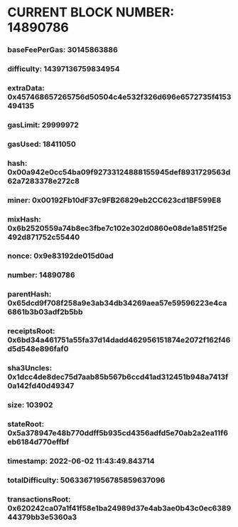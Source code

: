 # CURRENT BLOCK NUMBER: 14890786

### baseFeePerGas: 30145863886
### difficulty: 14397136759834954
### extraData: 0x457468657265756d50504c4e532f326d696e6572735f4153494135
### gasLimit: 29999972
### gasUsed: 18411050
### hash: 0x00a942e0cc54ba09f92733124888155945def8931729563d62a7283378e272c8
### miner: 0x00192Fb10dF37c9FB26829eb2CC623cd1BF599E8
### mixHash: 0x6b2520559a74b8ec3fbe7c102e302d0860e08de1a851f25e492d871752c55440
### nonce: 0x9e83192de015d0ad
### number: 14890786
### parentHash: 0x65dcd9f708f258a9e3ab34db34269aea57e59596223e4ca6861b3b03adf2b5bb
### receiptsRoot: 0x6bd34a461751a55fa37d14dadd462956151874e2072f162f46d5d548e896faf0
### sha3Uncles: 0x1dcc4de8dec75d7aab85b567b6ccd41ad312451b948a7413f0a142fd40d49347
### size: 103902
### stateRoot: 0x5a378947e48b770ddff5b935cd4356adfd5e70ab2a2ea11f6eb6184d770effbf
### timestamp: 2022-06-02 11:43:49.843714
### totalDifficulty: 50633671956785859637096
### transactionsRoot: 0x620242ca07a1f41f58e1ba24989d37e4ab3ae0b43c0ec638944379bb3e5360a3
